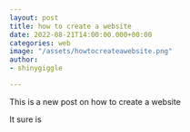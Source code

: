 ```yaml
---
layout: post
title: how to create a website
date: 2022-08-21T14:00:00.000+00:00
categories: web
image: "/assets/howtocreateawebsite.png"
author:
- shinygiggle

---
```

This is a new post on how to create a website

It sure is